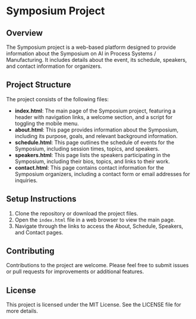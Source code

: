 # Symposium Project

## Overview
The Symposium project is a web-based platform designed to provide information about the Symposium on AI in Process Systems / Manufacturing. It includes details about the event, its schedule, speakers, and contact information for organizers.

## Project Structure
The project consists of the following files:

- **index.html**: The main page of the Symposium project, featuring a header with navigation links, a welcome section, and a script for toggling the mobile menu.
- **about.html**: This page provides information about the Symposium, including its purpose, goals, and relevant background information.
- **schedule.html**: This page outlines the schedule of events for the Symposium, including session times, topics, and speakers.
- **speakers.html**: This page lists the speakers participating in the Symposium, including their bios, topics, and links to their work.
- **contact.html**: This page contains contact information for the Symposium organizers, including a contact form or email addresses for inquiries.

## Setup Instructions
1. Clone the repository or download the project files.
2. Open the `index.html` file in a web browser to view the main page.
3. Navigate through the links to access the About, Schedule, Speakers, and Contact pages.

## Contributing
Contributions to the project are welcome. Please feel free to submit issues or pull requests for improvements or additional features.

## License
This project is licensed under the MIT License. See the LICENSE file for more details.